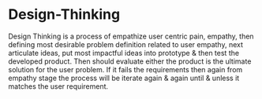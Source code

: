 # Design-Thinking
Design Thinking is a process of empathize user centric pain, empathy, then defining most desirable problem definition related to user empathy, next articulate ideas, put most impactful ideas into prototype &amp; then test the developed product.
Then should evaluate either the product is the ultimate solution for the user problem. If it fails the requirements then again from empathy stage the process will be iterate again & again until & unless it matches the user requirement.
